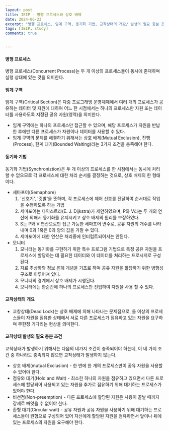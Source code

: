 ```yaml
---
layout: post
title: IEIP - 병행 프로세스와 상호 배제
date: 2024-06-23
excerpt: "병행 프로세스, 임계 구역, 동기화 기법, 교착상태의 개요/ 발생의 필요 충분 조건"
tags: [IEIP, study]
comments: true


---
```


#### 병행 프로세스

병행 프로세스(Concurrent Process)는 두 개 이상의 프로세스들이 동시에 존재하며 실행 상태에 있는 것을 의미한다.

#### 임계 구역

임계 구역(Critical Section)은 다중 프로그래밍 운영체제에서 여러 개의 프로세스가 공유하는 데이터 및 자원에 대하여 어느 한 시점에서는 하나의 프로세스만 자원 또는 데이터를 사용하도록 지정된 공유 자원(영역)을 의미한다.

- 임계 구역에는 하나의 프로세스만 접근할 수 있으며, 해당 프로세스가 자원을 반납한 후에만 다른 프로세스가 자원이나 데이터를 사용할 수 있다.
- 임계 구역의 문제를 해결하기 위해서는 상호 배제(Mutual Exclusion), 진행(Process), 한계 대기(Bounded Waiting)라는 3가지 조건을 충족해야 한다.

#### 동기화 기법

동기화 기법(Synchroniztion)은 두 개 이상의 프로세스를 한 시점에서는 동시에 처리할 수 없으므로 각 프로세스에 대한 처리 순서를 결정하는 것으로, 상호 배제의 한 형태이다.

- 세마포어(Semaphore)
  1. '신호기', '깃발'을 뜻하며, 각 프로세스에 제어 신호를 전달하여 순서대로 작업을 수행하도록 하는 기법
  2. 세마포어는 다익스트라(E. J. Dijkstra)가 제안하였으며, P와 V라는 두 개의 연산에 의해서 동기화를 유지시키고 상호 배제의 원리를 보장하였다.
  3. S는 P와 V 연산으로만 접근 가능한 세마포어 변수로, 공유 자원의 개수를 나타내며 0과 1혹은 0과 양의 값을 가질 수 있다.
  4. 세마포어에 대한 연산은 처리중에 인터럽트되어서는 안된다.
- 모니터
  1. 모니터는 동기화를 구현하기 위한 특수 프로그램 기법으로 특정 공유 자원을 프로세스에 할당하는 데 필요한 데이터와 이 데이터를 처리하는 프로시저로 구성된다.
  2. 자료 추상화와 정보 은폐 개념을 기초로 하며 공유 자원을 할당하기 위한 병행성 구조로 이루어져 있다.
  3. 모니터의 경계에서 상호 배제가 시행된다.
  4. 모니터에는 한순간에 하나의 프로세스만 진입하여 자원을 사용 할 수 있다.

#### 교착상태의 개요

- 교창상태(Dead Lock)는 상호 배제에 의해 나타나는 문제점으로, 둘 이상의 프로세스들이 자원을 점유한 상태에서 서로 다른 프로세스가 점유하고 있는 자원을 요구하며 무한정 기다리는 현상을 의미한다.

#### 교착상태 발생의 필요 충분 조건

교착상태가 발생하기 위해서는 다음의 네가지 조건이 충족되어야 하는데, 이 네 가지 조건 중 하나라도 충족되지 않으면 교착상태가 발생하지 않는다.

- 상호 배제(mutual Exclusion) - 한 번에 한 개의 프로세스만이 공유 자원을 사용할 수 있어야 한다.
- 점유와 대기(Hold and Wait) - 최소한 하나의 자원을 점유하고 있으면서 다른 프로세스에 할당되어 사용되고 있는 자원을 추가로 점유하기 위해 대기하는 프로세스가 있어야 한다.
- 비선점(Non-preemption) - 다른 프로세스에 할당된 자원은 사용이 끝날 때까지 강제로 빼앗을 수 없어야 한다.
- 환형 대기(Circular wait) - 공유 자원과 공유 자원을 사용하기 위해 대기하는 프로세스들이 원형으로 구성되어 있어 자신에게 할당된 자원을 점유하면서 앞이나 뒤에 있는 프로세스의 자원을 요구해야 한다.
